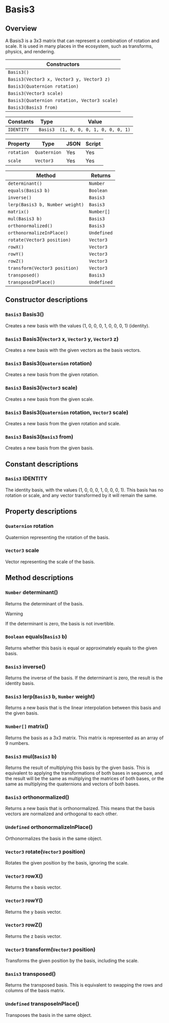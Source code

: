 # Basis3

## Overview

A Basis3 is a 3x3 matrix that can represent a combination of rotation and scale. It is used in many places in the ecosystem, such as transforms, physics, and rendering.

| Constructors |
|--------------|
| `Basis3()` |
| `Basis3(Vector3 x, Vector3 y, Vector3 z)` |
| `Basis3(Quaternion rotation)` |
| `Basis3(Vector3 scale)` |
| `Basis3(Quaternion rotation, Vector3 scale)` |
| `Basis3(Basis3 from)` |

| Constants | Type | Value |
|-----------|------|-------|
| `IDENTITY` | `Basis3` | `(1, 0, 0, 0, 1, 0, 0, 0, 1)` |

| Property | Type | JSON | Script |
|----------|------|------|--------|
| `rotation` | `Quaternion` | Yes | Yes |
| `scale` | `Vector3` | Yes | Yes |

| Method | Returns |
|--------|---------|
| `determinant()` | `Number` |
| `equals(Basis3 b)` | `Boolean` |
| `inverse()` | `Basis3` |
| `lerp(Basis3 b, Number weight)` | `Basis3` |
| `matrix()` | `Number[]` |
| `mul(Basis3 b)` | `Basis3` |
| `orthonormalized()` | `Basis3` |
| `orthonormalizeInPlace()` | `Undefined` |
| `rotate(Vector3 position)` | `Vector3` |
| `rowX()` | `Vector3` |
| `rowY()` | `Vector3` |
| `rowZ()` | `Vector3` |
| `transform(Vector3 position)` | `Vector3` |
| `transposed()` | `Basis3` |
| `transposeInPlace()` | `Undefined` |

## Constructor descriptions

### `Basis3` Basis3()

Creates a new basis with the values (1, 0, 0, 0, 1, 0, 0, 0, 1) (identity).

### `Basis3` Basis3(`Vector3` x, `Vector3` y, `Vector3` z)

Creates a new basis with the given vectors as the basis vectors.

### `Basis3` Basis3(`Quaternion` rotation)

Creates a new basis from the given rotation.

### `Basis3` Basis3(`Vector3` scale)

Creates a new basis from the given scale.

### `Basis3` Basis3(`Quaternion` rotation, `Vector3` scale)

Creates a new basis from the given rotation and scale.

### `Basis3` Basis3(`Basis3` from)

Creates a new basis from the given basis.

## Constant descriptions

### `Basis3` IDENTITY

The identity basis, with the values (1, 0, 0, 0, 1, 0, 0, 0, 1). This basis has no rotation or scale, and any vector transformed by it will remain the same.

## Property descriptions

### `Quaternion` rotation

Quaternion representing the rotation of the basis.

### `Vector3` scale

Vector representing the scale of the basis.

## Method descriptions

### `Number` determinant()

Returns the determinant of the basis.

> [!WARNING]
> If the determinant is zero, the basis is not invertible.

### `Boolean` equals(`Basis3` b)

Returns whether this basis is equal or approximately equals to the given basis.

### `Basis3` inverse()

Returns the inverse of the basis. If the determinant is zero, the result is the identity basis.

### `Basis3` lerp(`Basis3` b, `Number` weight)

Returns a new basis that is the linear interpolation between this basis and the given basis.

### `Number[]` matrix()

Returns the basis as a 3x3 matrix. This matrix is represented as an array of 9 numbers.

### `Basis3` mul(`Basis3` b)

Returns the result of multiplying this basis by the given basis. This is equivalent to applying the transformations of both bases in sequence, and the result will be the same as multiplying the matrices of both bases, or the same as multiplying the quaternions and vectors of both bases.

### `Basis3` orthonormalized()

Returns a new basis that is orthonormalized. This means that the basis vectors are normalized and orthogonal to each other.

### `Undefined` orthonormalizeInPlace()

Orthonormalizes the basis in the same object.

### `Vector3` rotate(`Vector3` position)

Rotates the given position by the basis, ignoring the scale.

### `Vector3` rowX()

Returns the x basis vector.

### `Vector3` rowY()

Returns the y basis vector.

### `Vector3` rowZ()

Returns the z basis vector.

### `Vector3` transform(`Vector3` position)

Transforms the given position by the basis, including the scale.

### `Basis3` transposed()

Returns the transposed basis. This is equivalent to swapping the rows and columns of the basis matrix.

### `Undefined` transposeInPlace()

Transposes the basis in the same object.
